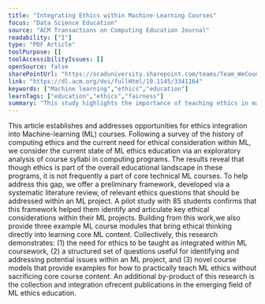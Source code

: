 ```yaml
---
title: "Integrating Ethics within Machine-Learning Courses"
focus: "Data Science Education"
source: "ACM Transactions on Computing Education Journal"
readability: ["I"]
type: "PDF Article"
toolPurpose: []
toolAccessibilityIssues: []
openSource: false
sharePointUrl: "https://ocaduniversity.sharepoint.com/teams/Team_WeCount/Shared%20Documents/Resources%20and%20Tools/Literature%20(curated)/Integrating%20Ethics%20within%20Machine-learning%20Courses.pdf"
link: "https://dl.acm.org/doi/fullHtml/10.1145/3341164"
keywords: ["Machine learning","ethics","education"]
learnTags: ["education","ethics","fairness"]
summary: "This study highlights the importance of teaching ethics in machine learning courses, offers a list of ethics questions for identifying potential issues within a machine learning project, and provides example course modules for teaching machine learning ethics while preserving core course content. "
---
```

This article establishes and addresses opportunities for ethics integration into Machine-learning (ML) courses. Following a survey of the history of computing ethics and the current need for ethical consideration within ML, we consider the current state of ML ethics education via an exploratory analysis of course syllabi in computing programs. The results reveal that though ethics is part of the overall educational landscape in these programs, it is not frequently a part of core technical ML courses. To help address this gap, we offer a preliminary framework, developed via a systematic literature review, of relevant ethics questions that should be addressed within an ML project. A pilot study with 85 students confirms that this framework helped them identify and articulate key ethical considerations within their ML projects. Building from this work,we also provide three example ML course modules that bring ethical thinking directly into learning core ML content. Collectively, this research demonstrates: (1) the need for ethics to be taught as integrated within ML coursework, (2) a structured set of questions useful for identifying and addressing potential issues within an ML project, and (3) novel course models that provide examples for how to practically teach ML ethics without sacrificing core course content. An additional by-product of this research is the collection and integration ofrecent publications in the emerging field of ML ethics education.
